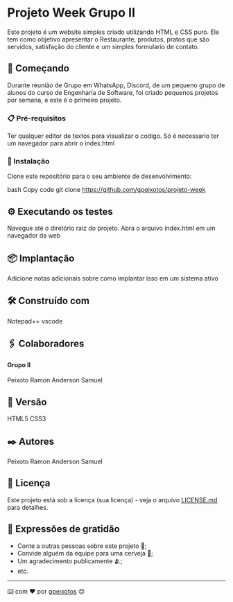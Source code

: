 # Projeto Week Grupo II


Este projeto é um website simples criado utilizando HTML e CSS puro. Ele tem como objetivo apresentar o Restaurante, produtos, pratos que são servidos, satisfação do cliente e um simples formulario de contato. 


## 🚀 Começando

Durante reunião de Grupo em WhatsApp, Discord, de um pequeno grupo de alunos do curso de Engenharia de Software, foi criado pequenos projetos por semana, e este é o primeiro projeto.

### 📋 Pré-requisitos

Ter qualquer editor de textos para visualizar o codigo.
Só é necessario ter um navegador para abrir o index.html

### 🔧 Instalação

Clone este repositório para o seu ambiente de desenvolvimento:

bash
Copy code
git clone https://github.com/gpeixotos/projeto-week


## ⚙️ Executando os testes

Navegue até o diretório raiz do projeto.
Abra o arquivo index.html em um navegador da web


## 📦 Implantação

Adicione notas adicionais sobre como implantar isso em um sistema ativo

## 🛠️ Construído com

Notepad++
vscode

## 🖇️ Colaboradores

#### Grupo II ###

Peixoto
Ramon
Anderson
Samuel

## 📌 Versão

HTML5
CSS3

## ✒️ Autores

Peixoto
Ramon
Anderson
Samuel


## 📄 Licença

Este projeto está sob a licença (sua licença) - veja o arquivo [LICENSE.md](https://github.com/gpeixotos/projeto_week/licenca) para detalhes.

## 🎁 Expressões de gratidão

* Conte a outras pessoas sobre este projeto 📢;
* Convide alguém da equipe para uma cerveja 🍺;
* Um agradecimento publicamente 🫂;
* etc.


---
⌨️ com ❤️ por [gpeixotos](https://github.com/gpeixotos) 😊